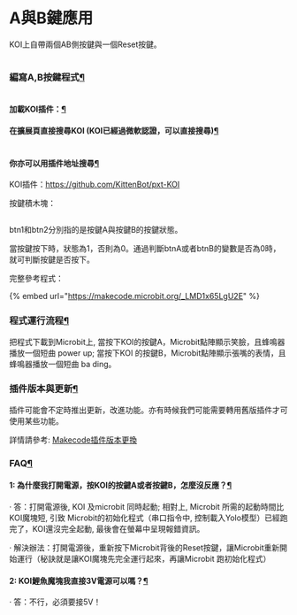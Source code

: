 # A與B鍵應用

KOI上自帶兩個AB側按鍵與一個Reset按鍵。

<figure><img src="https://kittenbothk.readthedocs.io/en/latest/_images/01-1.png" alt=""><figcaption></figcaption></figure>

### 編寫A,B按鍵程式[¶](broken-reference)

<figure><img src="https://kittenbothk.readthedocs.io/en/latest/_images/mcbanner.png" alt=""><figcaption></figcaption></figure>

#### 加載KOI插件：[¶](broken-reference)

#### 在擴展頁直接搜尋KOI (KOI已經過微軟認證，可以直接搜尋)[¶](broken-reference)

<figure><img src="https://kittenbothk.readthedocs.io/en/latest/_images/koi_search.png" alt=""><figcaption></figcaption></figure>

#### 你亦可以用插件地址搜尋[¶](broken-reference)

KOI插件：https://github.com/KittenBot/pxt-KOI

按鍵積木塊：

<figure><img src="https://kittenbothk.readthedocs.io/en/latest/_images/02-1.png" alt=""><figcaption></figcaption></figure>

btn1和btn2分別指的是按鍵A與按鍵B的按鍵狀態。

當按鍵按下時，狀態為1，否則為0。通過判斷btnA或者btnB的變數是否為0時，就可判斷按鍵是否按下。

完整參考程式：

{% embed url="https://makecode.microbit.org/_LMD1x65LgU2E" %}

### 程式運行流程[¶](broken-reference)

把程式下載到Microbit上, 當按下KOI的按鍵A，Microbit點陣顯示笑臉，且蜂鳴器播放一個短曲 power up; 當按下KOI 的按鍵B，Microbit點陣顯示張嘴的表情，且蜂鳴器播放一個短曲 ba ding。

### 插件版本與更新[¶](broken-reference)

插件可能會不定時推出更新，改進功能。亦有時候我們可能需要轉用舊版插件才可使用某些功能。

詳情請參考: [Makecode插件版本更換](../../../makecode/makecodeextupdate.md)

### FAQ[¶](broken-reference)

#### 1: 為什麼我打開電源，按KOI的按鍵A或者按鍵B，怎麼沒反應？[¶](broken-reference)

· 答：打開電源後, KOI 及microbit 同時起動; 相對上, Microbit 所需的起動時間比KOI魔塊短, 引致 Microbit的初始化程式（串口指令中, 控制載入Yolo模型）已經跑完了，KOI還沒完全起動, 最後會在螢幕中呈現報錯資訊。

· 解決辦法：打開電源後，重新按下Microbit背後的Reset按鍵，讓Microbit重新開始運行（秘訣就是讓KOI魔塊先完全運行起來，再讓Microbit 跑初始化程式）

#### 2: KOI鯉魚魔塊我直接3V電源可以嗎？[¶](broken-reference)

· 答：不行，必須要接5V！
